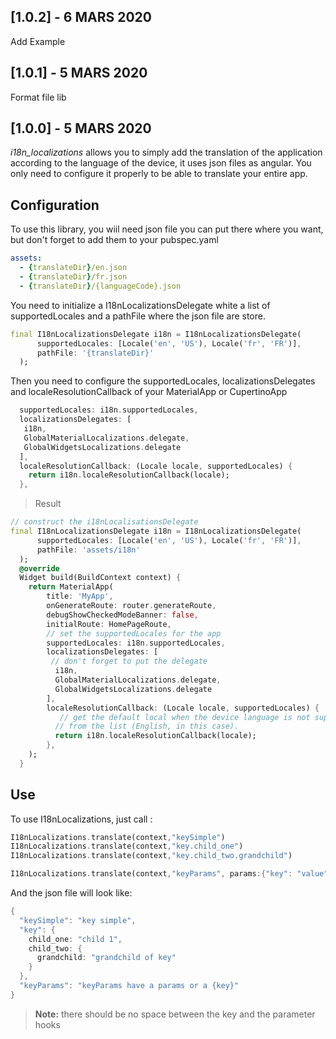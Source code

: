 ## [1.0.2] - 6 MARS 2020
Add Example

## [1.0.1] - 5 MARS 2020
Format file lib

## [1.0.0] - 5 MARS 2020


*i18n_localizations* allows you to simply add the translation of the application according to the language of the device, it uses json files as angular.
You only need to configure it properly to be able to translate your entire app.

## Configuration
To use this library, you wiil need json file you can put there where you want, but don't forget to add them to your pubspec.yaml
```yaml
assets:
  - {translateDir}/en.json
  - {translateDir}/fr.json
  - {translateDir}/{languageCode}.json
```

You need to initialize a I18nLocalizationsDelegate white a list of supportedLocales and a pathFile where the json file are store.
```dart
final I18nLocalizationsDelegate i18n = I18nLocalizationsDelegate(
      supportedLocales: [Locale('en', 'US'), Locale('fr', 'FR')],
      pathFile: '{translateDir}'
  );
```

Then you need to configure the supportedLocales, localizationsDelegates and localeResolutionCallback of your MaterialApp or CupertinoApp
```dart
  supportedLocales: i18n.supportedLocales,
  localizationsDelegates: [
   i18n,
   GlobalMaterialLocalizations.delegate,
   GlobalWidgetsLocalizations.delegate
  ],
  localeResolutionCallback: (Locale locale, supportedLocales) {
    return i18n.localeResolutionCallback(locale);
  },
```


> Result

```dart
// construct the i18nLocalisationsDelegate
final I18nLocalizationsDelegate i18n = I18nLocalizationsDelegate(
      supportedLocales: [Locale('en', 'US'), Locale('fr', 'FR')],
      pathFile: 'assets/i18n'
  );
  @override
  Widget build(BuildContext context) {
    return MaterialApp(
        title: 'MyApp',
        onGenerateRoute: router.generateRoute,
        debugShowCheckedModeBanner: false,
        initialRoute: HomePageRoute,
        // set the supportedLocales for the app
        supportedLocales: i18n.supportedLocales,
        localizationsDelegates: [
         // don't forget to put the delegate
          i18n,
          GlobalMaterialLocalizations.delegate,
          GlobalWidgetsLocalizations.delegate
        ],
        localeResolutionCallback: (Locale locale, supportedLocales) {
           // get the default local when the device language is not supported, use the first one
          // from the list (English, in this case).
          return i18n.localeResolutionCallback(locale);
        },
    );
  }
```

## Use

To use I18nLocalizations, just call :
```dart
I18nLocalizations.translate(context,"keySimple")
I18nLocalizations.translate(context,"key.child_one")
I18nLocalizations.translate(context,"key.child_two.grandchild")

I18nLocalizations.translate(context,"keyParams", params:{"key": "value"})

```
And the json file will look like:
```dart
{
  "keySimple": "key simple",
  "key": {
    child_one: "child 1",
    child_two: {
      grandchild: "grandchild of key"
    }
  },
  "keyParams": "keyParams have a params or a {key}"
}
```
> **Note:** there should be no space between the key and the parameter hooks




